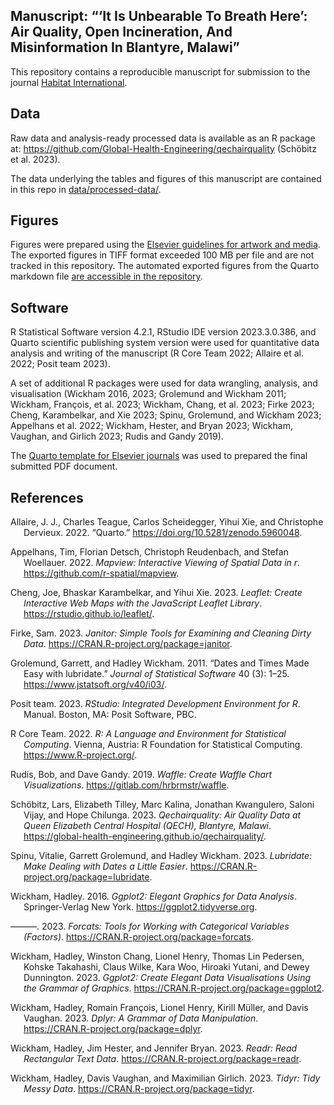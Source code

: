 
## Manuscript: “‘It Is Unbearable To Breath Here’: Air Quality, Open Incineration, And Misinformation In Blantyre, Malawi”

This repository contains a reproducible manuscript for submission to the
journal [Habitat
International](https://www.sciencedirect.com/journal/habitat-international).

## Data

Raw data and analysis-ready processed data is available as an R package
at: https://github.com/Global-Health-Engineering/qechairquality
(Schöbitz et al. 2023).

The data underlying the tables and figures of this manuscript are
contained in this repo in
[data/processed-data/](https://github.com/Global-Health-Engineering/manuscript-qechairquality/tree/main/data/processed-data).

## Figures

Figures were prepared using the [Elsevier guidelines for artwork and
media](https://www.elsevier.com/authors/policies-and-guidelines/artwork-and-media-instructions).
The exported figures in TIFF format exceeded 100 MB per file and are not
tracked in this repository. The automated exported figures from the
Quarto markdown file [are accessible in the
repository](https://github.com/Global-Health-Engineering/manuscript-qechairquality/tree/main/manuscript/manuscript_files/figure-pdf).

## Software

R Statistical Software version 4.2.1, RStudio IDE version 2023.3.0.386,
and Quarto scientific publishing system version were used for
quantitative data analysis and writing of the manuscript (R Core Team
2022; Allaire et al. 2022; Posit team 2023).

A set of additional R packages were used for data wrangling, analysis,
and visualisation (Wickham 2016, 2023; Grolemund and Wickham 2011;
Wickham, François, et al. 2023; Wickham, Chang, et al. 2023; Firke 2023;
Cheng, Karambelkar, and Xie 2023; Spinu, Grolemund, and Wickham 2023;
Appelhans et al. 2022; Wickham, Hester, and Bryan 2023; Wickham,
Vaughan, and Girlich 2023; Rudis and Gandy 2019).

The [Quarto template for Elsevier
journals](https://github.com/quarto-journals/elsevier) was used to
prepared the final submitted PDF document.

## References

<div id="refs" class="references csl-bib-body hanging-indent">

<div id="ref-allaire2022quartoa" class="csl-entry">

Allaire, J. J., Charles Teague, Carlos Scheidegger, Yihui Xie, and
Christophe Dervieux. 2022. “Quarto.”
<https://doi.org/10.5281/zenodo.5960048>.

</div>

<div id="ref-R-mapview" class="csl-entry">

Appelhans, Tim, Florian Detsch, Christoph Reudenbach, and Stefan
Woellauer. 2022. *Mapview: Interactive Viewing of Spatial Data in r*.
<https://github.com/r-spatial/mapview>.

</div>

<div id="ref-R-leaflet" class="csl-entry">

Cheng, Joe, Bhaskar Karambelkar, and Yihui Xie. 2023. *Leaflet: Create
Interactive Web Maps with the JavaScript Leaflet Library*.
<https://rstudio.github.io/leaflet/>.

</div>

<div id="ref-R-janitor" class="csl-entry">

Firke, Sam. 2023. *Janitor: Simple Tools for Examining and Cleaning
Dirty Data*. <https://CRAN.R-project.org/package=janitor>.

</div>

<div id="ref-lubridate2011" class="csl-entry">

Grolemund, Garrett, and Hadley Wickham. 2011. “Dates and Times Made Easy
with <span class="nocase">lubridate</span>.” *Journal of Statistical
Software* 40 (3): 1–25. <https://www.jstatsoft.org/v40/i03/>.

</div>

<div id="ref-positteam2023rstudio" class="csl-entry">

Posit team. 2023. *RStudio: Integrated Development Environment for R*.
Manual. Boston, MA: Posit Software, PBC.

</div>

<div id="ref-R-base" class="csl-entry">

R Core Team. 2022. *R: A Language and Environment for Statistical
Computing*. Vienna, Austria: R Foundation for Statistical Computing.
<https://www.R-project.org/>.

</div>

<div id="ref-R-waffle" class="csl-entry">

Rudis, Bob, and Dave Gandy. 2019. *Waffle: Create Waffle Chart
Visualizations*. <https://gitlab.com/hrbrmstr/waffle>.

</div>

<div id="ref-R-qechairquality" class="csl-entry">

Schöbitz, Lars, Elizabeth Tilley, Marc Kalina, Jonathan Kwangulero,
Saloni Vijay, and Hope Chilunga. 2023. *Qechairquality: Air Quality Data
at Queen Elizabeth Central Hospital (QECH), Blantyre, Malawi*.
<https://global-health-engineering.github.io/qechairquality/>.

</div>

<div id="ref-R-lubridate" class="csl-entry">

Spinu, Vitalie, Garrett Grolemund, and Hadley Wickham. 2023. *Lubridate:
Make Dealing with Dates a Little Easier*.
<https://CRAN.R-project.org/package=lubridate>.

</div>

<div id="ref-ggplot22016" class="csl-entry">

Wickham, Hadley. 2016. *Ggplot2: Elegant Graphics for Data Analysis*.
Springer-Verlag New York. <https://ggplot2.tidyverse.org>.

</div>

<div id="ref-R-forcats" class="csl-entry">

———. 2023. *Forcats: Tools for Working with Categorical Variables
(Factors)*. <https://CRAN.R-project.org/package=forcats>.

</div>

<div id="ref-R-ggplot2" class="csl-entry">

Wickham, Hadley, Winston Chang, Lionel Henry, Thomas Lin Pedersen,
Kohske Takahashi, Claus Wilke, Kara Woo, Hiroaki Yutani, and Dewey
Dunnington. 2023. *Ggplot2: Create Elegant Data Visualisations Using the
Grammar of Graphics*. <https://CRAN.R-project.org/package=ggplot2>.

</div>

<div id="ref-R-dplyr" class="csl-entry">

Wickham, Hadley, Romain François, Lionel Henry, Kirill Müller, and Davis
Vaughan. 2023. *Dplyr: A Grammar of Data Manipulation*.
<https://CRAN.R-project.org/package=dplyr>.

</div>

<div id="ref-R-readr" class="csl-entry">

Wickham, Hadley, Jim Hester, and Jennifer Bryan. 2023. *Readr: Read
Rectangular Text Data*. <https://CRAN.R-project.org/package=readr>.

</div>

<div id="ref-R-tidyr" class="csl-entry">

Wickham, Hadley, Davis Vaughan, and Maximilian Girlich. 2023. *Tidyr:
Tidy Messy Data*. <https://CRAN.R-project.org/package=tidyr>.

</div>

</div>
